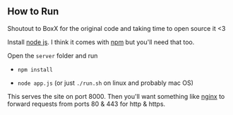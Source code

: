 How to Run
----------

Shoutout to BoxX for the original code and taking time to open source it <3

Install [node js](https://nodejs.org). I think it comes with [npm](https://www.npmjs.com/) but you'll need that too.

Open the `server` folder and run

- `npm install`
	
- `node app.js` (or just `./run.sh` on linux and probably mac OS)

This serves the site on port 8000. Then you'll want something like [nginx](https://www.nginx.com/) to forward requests from ports 80 & 443 for http & https.
